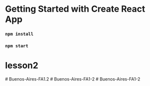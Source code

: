 # Getting Started with Create React App

### `npm install`

### `npm start`
# lesson2
#   B u e n o s - A i r e s - F A 1 . 2  
 #   B u e n o s - A i r e s - F A 1 - 2  
 #   B u e n o s - A i r e s - F A 1 - 2  
 